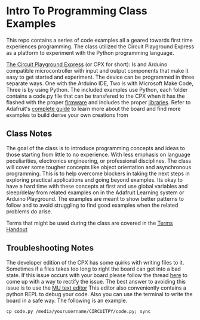 # Intro To Programming Class Examples

This repo contains a series of code examples all a geared towards first time experiences programming. The class utilized the Circuit Playground Express as a platform to experiment with the Python programming language.

[The Circuit Playground Express](https://www.adafruit.com/product/3333) (or CPX for short):  Is and Arduino compatible microcontroller with input and output components that make it easy to get started and experiment. The device can be programmed in three separate ways. One with the Arduino IDE, Two is with Microsoft Make Code, Three is by using Python. The included examples use Python, each folder contains a code.py file that can be transfered to the CPX when it has the flashed with the proper [firmware](https://learn.adafruit.com/adafruit-circuit-playground-express/circuitpython-quick-install) and includes the proper [libraries](https://learn.adafruit.com/adafruit-circuit-playground-express/installing-libraries). Refer to Adafruit's [complete guide](https://learn.adafruit.com/adafruit-circuit-playground-express/overview) to learn more about the board and find more examples to build derive your own creations from

## Class Notes

The goal of the class is to introduce programming concepts and ideas to those starting from little to no experience. With less emphasis on language peculiarities, electronics engineering, or professional disciplines. The class will cover some tougher concepts like object orientation and asynchronous programming. This is to help overcome blockers in taking the next steps in exploring practical applications and going beyond examples. Its okay to have a hard time with these concepts at first and use global variables and sleep/delay from related examples on in the Adafruit Learning system or Arduino Playground. The examples are meant to show better patterns to follow and to avoid struggling to find good examples when the related problems do arise.

Terms that might be used during the class are covered in the [Terms Handout]()

## Troubleshooting Notes

The developer edition of the CPX has some quirks with writing files to it. Sometimes if a files takes too long to right the board can get into a bad state. If this issue occurs with your board please follow the thread [here](https://forums.adafruit.com/viewtopic.php?f=58&t=126031) to come up with a way to rectify the issue. The best answer to avoiding this issue is to use the [MU text editor](https://codewith.mu/#download) This editor also conveniently contains a python REPL to debug your code. Also you can use the terminal to write the board in a safe way. The following is an example.

 ```cp code.py /media/yourusername/CIRCUITPY/code.py; sync```
